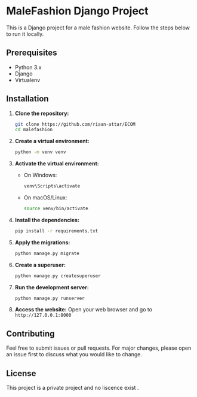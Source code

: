 # MaleFashion Django Project

This is a Django project for a male fashion website. Follow the steps below to run it locally.

## Prerequisites

- Python 3.x
- Django
- Virtualenv

## Installation

1. **Clone the repository:**
    ```sh
    git clone https://github.com/riaan-attar/ECOM
    cd malefashion
    ```

2. **Create a virtual environment:**
    ```sh
    python -m venv venv
    ```

3. **Activate the virtual environment:**
    - On Windows:
        ```sh
        venv\Scripts\activate
        ```
    - On macOS/Linux:
        ```sh
        source venv/bin/activate
        ```

4. **Install the dependencies:**
    ```sh
    pip install -r requirements.txt
    ```

5. **Apply the migrations:**
    ```sh
    python manage.py migrate
    ```

6. **Create a superuser:**
    ```sh
    python manage.py createsuperuser
    ```

7. **Run the development server:**
    ```sh
    python manage.py runserver
    ```

8. **Access the website:**
    Open your web browser and go to `http://127.0.0.1:8000`

## Contributing

Feel free to submit issues or pull requests. For major changes, please open an issue first to discuss what you would like to change.

## License

This project is a private project and no liscence exist .
